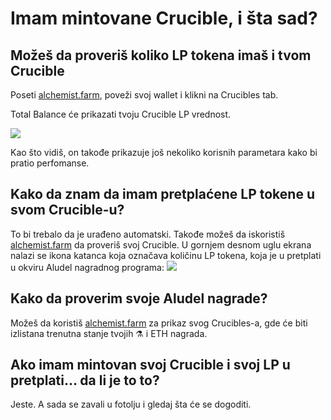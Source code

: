 # Imam mintovane Crucible, i šta sad?

## Možeš da proveriš koliko LP tokena imaš i tvom Crucible

Poseti [alchemist.farm](https://alchemist.farm/), poveži svoj wallet i klikni na Crucibles tab.

Total Balance će prikazati tvoju Crucible LP vrednost.

![](https://i.imgur.com/WCBz8yM.png)

Kao što vidiš, on takođe prikazuje još nekoliko korisnih parametara kako bi pratio perfomanse.

## Kako da znam da imam pretplaćene LP tokene u svom Crucible-u?

To bi trebalo da je urađeno automatski. Takođe možeš da iskoristiš [alchemist.farm](https://alchemist.farm/) da proveriš svoj Crucible. U gornjem desnom uglu ekrana nalazi se ikona katanca koja označava količinu LP tokena, koja je u pretplati u okviru Aludel nagradnog programa: ![](https://i.imgur.com/ed4d3m8.png)

## Kako da proverim svoje Aludel nagrade?

Možeš da koristiš [alchemist.farm](https://alchemist.farm/) za prikaz svog Crucibles-a, gde će biti izlistana trenutna stanje tvojih ⚗️ i ETH nagrada.

## Ako imam mintovan svoj Crucible i svoj LP u pretplati... da li je to to?

Jeste. A sada se zavali u fotolju i gledaj šta će se dogoditi.

